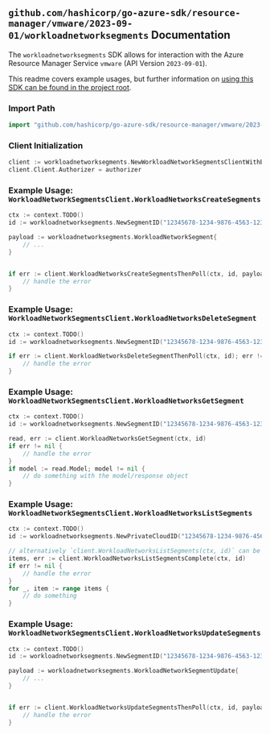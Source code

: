
## `github.com/hashicorp/go-azure-sdk/resource-manager/vmware/2023-09-01/workloadnetworksegments` Documentation

The `workloadnetworksegments` SDK allows for interaction with the Azure Resource Manager Service `vmware` (API Version `2023-09-01`).

This readme covers example usages, but further information on [using this SDK can be found in the project root](https://github.com/hashicorp/go-azure-sdk/tree/main/docs).

### Import Path

```go
import "github.com/hashicorp/go-azure-sdk/resource-manager/vmware/2023-09-01/workloadnetworksegments"
```


### Client Initialization

```go
client := workloadnetworksegments.NewWorkloadNetworkSegmentsClientWithBaseURI("https://management.azure.com")
client.Client.Authorizer = authorizer
```


### Example Usage: `WorkloadNetworkSegmentsClient.WorkloadNetworksCreateSegments`

```go
ctx := context.TODO()
id := workloadnetworksegments.NewSegmentID("12345678-1234-9876-4563-123456789012", "example-resource-group", "privateCloudValue", "segmentIdValue")

payload := workloadnetworksegments.WorkloadNetworkSegment{
	// ...
}


if err := client.WorkloadNetworksCreateSegmentsThenPoll(ctx, id, payload); err != nil {
	// handle the error
}
```


### Example Usage: `WorkloadNetworkSegmentsClient.WorkloadNetworksDeleteSegment`

```go
ctx := context.TODO()
id := workloadnetworksegments.NewSegmentID("12345678-1234-9876-4563-123456789012", "example-resource-group", "privateCloudValue", "segmentIdValue")

if err := client.WorkloadNetworksDeleteSegmentThenPoll(ctx, id); err != nil {
	// handle the error
}
```


### Example Usage: `WorkloadNetworkSegmentsClient.WorkloadNetworksGetSegment`

```go
ctx := context.TODO()
id := workloadnetworksegments.NewSegmentID("12345678-1234-9876-4563-123456789012", "example-resource-group", "privateCloudValue", "segmentIdValue")

read, err := client.WorkloadNetworksGetSegment(ctx, id)
if err != nil {
	// handle the error
}
if model := read.Model; model != nil {
	// do something with the model/response object
}
```


### Example Usage: `WorkloadNetworkSegmentsClient.WorkloadNetworksListSegments`

```go
ctx := context.TODO()
id := workloadnetworksegments.NewPrivateCloudID("12345678-1234-9876-4563-123456789012", "example-resource-group", "privateCloudValue")

// alternatively `client.WorkloadNetworksListSegments(ctx, id)` can be used to do batched pagination
items, err := client.WorkloadNetworksListSegmentsComplete(ctx, id)
if err != nil {
	// handle the error
}
for _, item := range items {
	// do something
}
```


### Example Usage: `WorkloadNetworkSegmentsClient.WorkloadNetworksUpdateSegments`

```go
ctx := context.TODO()
id := workloadnetworksegments.NewSegmentID("12345678-1234-9876-4563-123456789012", "example-resource-group", "privateCloudValue", "segmentIdValue")

payload := workloadnetworksegments.WorkloadNetworkSegmentUpdate{
	// ...
}


if err := client.WorkloadNetworksUpdateSegmentsThenPoll(ctx, id, payload); err != nil {
	// handle the error
}
```

